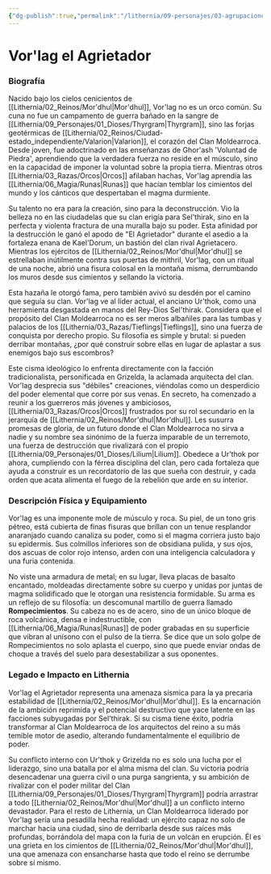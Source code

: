```yaml
---
{"dg-publish":true,"permalink":"/lithernia/09-personajes/03-agrupaciones/clan-moldearroca/vorlag-el-agrietador/","tags":["lithernia","personajes","Clan Moldearroca","orco","Mor'dhul","antagonista"]}
---
```


# Vor'lag el Agrietador

### Biografía

Nacido bajo los cielos cenicientos de [[Lithernia/02_Reinos/Mor'dhul\|Mor'dhul]], Vor'lag no es un orco común. Su cuna no fue un campamento de guerra bañado en la sangre de [[Lithernia/09_Personajes/01_Dioses/Thyrgram\|Thyrgram]], sino las forjas geotérmicas de [[Lithernia/02_Reinos/Ciudad-estado_independiente/Valarion\|Valarion]], el corazón del Clan Moldearroca. Desde joven, fue adoctrinado en las enseñanzas de Ghor'ash 'Voluntad de Piedra', aprendiendo que la verdadera fuerza no reside en el músculo, sino en la capacidad de imponer la voluntad sobre la propia tierra. Mientras otros [[Lithernia/03_Razas/Orcos\|Orcos]] afilaban hachas, Vor'lag aprendía las [[Lithernia/06_Magia/Runas\|Runas]] que hacían temblar los cimientos del mundo y los cánticos que despertaban el magma durmiente.

Su talento no era para la creación, sino para la deconstrucción. Vio la belleza no en las ciudadelas que su clan erigía para Sel'thirak, sino en la perfecta y violenta fractura de una muralla bajo su poder. Esta afinidad por la destrucción le ganó el apodo de "El Agrietador" durante el asedio a la fortaleza enana de Kael'Dorum, un bastión del clan rival Agrietacero. Mientras los ejércitos de [[Lithernia/02_Reinos/Mor'dhul\|Mor'dhul]] se estrellaban inútilmente contra sus puertas de mithril, Vor'lag, con un ritual de una noche, abrió una fisura colosal en la montaña misma, derrumbando los muros desde sus cimientos y sellando la victoria.

Esta hazaña le otorgó fama, pero también avivó su desdén por el camino que seguía su clan. Vor'lag ve al líder actual, el anciano Ur'thok, como una herramienta desgastada en manos del Rey-Dios Sel'thirak. Considera que el propósito del Clan Moldearroca no es ser meros albañiles para las tumbas y palacios de los [[Lithernia/03_Razas/Tieflings\|Tieflings]], sino una fuerza de conquista por derecho propio. Su filosofía es simple y brutal: si pueden derribar montañas, ¿por qué construir sobre ellas en lugar de aplastar a sus enemigos bajo sus escombros?

Este cisma ideológico lo enfrenta directamente con la facción tradicionalista, personificada en Grizelda, la aclamada arquitecta del clan. Vor'lag desprecia sus "débiles" creaciones, viéndolas como un desperdicio del poder elemental que corre por sus venas. En secreto, ha comenzado a reunir a los guerreros más jóvenes y ambiciosos, [[Lithernia/03_Razas/Orcos\|Orcos]] frustrados por su rol secundario en la jerarquía de [[Lithernia/02_Reinos/Mor'dhul\|Mor'dhul]]. Les susurra promesas de gloria, de un futuro donde el Clan Moldearroca no sirva a nadie y su nombre sea sinónimo de la fuerza imparable de un terremoto, una fuerza de destrucción que rivalizará con el propio [[Lithernia/09_Personajes/01_Dioses/Lilium\|Lilium]]. Obedece a Ur'thok por ahora, cumpliendo con la férrea disciplina del clan, pero cada fortaleza que ayuda a construir es un recordatorio de las que sueña con destruir, y cada orden que acata alimenta el fuego de la rebelión que arde en su interior.

### Descripción Física y Equipamiento

Vor'lag es una imponente mole de músculo y roca. Su piel, de un tono gris pétreo, está cubierta de finas fisuras que brillan con un tenue resplandor anaranjado cuando canaliza su poder, como si el magma corriera justo bajo su epidermis. Sus colmillos inferiores son de obsidiana pulida, y sus ojos, dos ascuas de color rojo intenso, arden con una inteligencia calculadora y una furia contenida.

No viste una armadura de metal; en su lugar, lleva placas de basalto encantado, moldeadas directamente sobre su cuerpo y unidas por juntas de magma solidificado que le otorgan una resistencia formidable. Su arma es un reflejo de su filosofía: un descomunal martillo de guerra llamado **Rompecimientos**. Su cabeza no es de acero, sino de un único bloque de roca volcánica, densa e indestructible, con [[Lithernia/06_Magia/Runas\|Runas]] de poder grabadas en su superficie que vibran al unísono con el pulso de la tierra. Se dice que un solo golpe de Rompecimientos no solo aplasta el cuerpo, sino que puede enviar ondas de choque a través del suelo para desestabilizar a sus oponentes.

### Legado e Impacto en Lithernia

Vor'lag el Agrietador representa una amenaza sísmica para la ya precaria estabilidad de [[Lithernia/02_Reinos/Mor'dhul\|Mor'dhul]]. Es la encarnación de la ambición reprimida y el potencial destructivo que yace latente en las facciones subyugadas por Sel'thirak. Si su cisma tiene éxito, podría transformar al Clan Moldearroca de los arquitectos del reino a su más temible motor de asedio, alterando fundamentalmente el equilibrio de poder.

Su conflicto interno con Ur'thok y Grizelda no es solo una lucha por el liderazgo, sino una batalla por el alma misma del clan. Su victoria podría desencadenar una guerra civil o una purga sangrienta, y su ambición de rivalizar con el poder militar del Clan [[Lithernia/09_Personajes/01_Dioses/Thyrgram\|Thyrgram]] podría arrastrar a todo [[Lithernia/02_Reinos/Mor'dhul\|Mor'dhul]] a un conflicto interno devastador. Para el resto de Lithernia, un Clan Moldearroca liderado por Vor'lag sería una pesadilla hecha realidad: un ejército capaz no solo de marchar hacia una ciudad, sino de derribarla desde sus raíces más profundas, borrándola del mapa con la furia de un volcán en erupción. Él es una grieta en los cimientos de [[Lithernia/02_Reinos/Mor'dhul\|Mor'dhul]], una que amenaza con ensancharse hasta que todo el reino se derrumbe sobre sí mismo.
